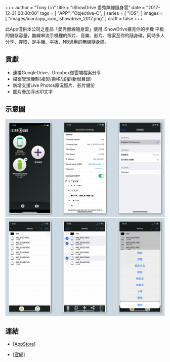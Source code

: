 +++
author = "Tony Lin"
title = "iShowDrive 愛秀無線隨身雲"
date = "2017-12-31 00:00:00"
tags = [
  "APP",
  "Objective-C",
]
series = [
  "iOS",
]
images = [
  "images/icon/app_icon_ishowdrive_2017.png"
]
draft = false
+++

此App僅供本公司之產品「愛秀無線隨身雲」使用
iShowDrive擴充你的手機 平板的儲存容量，無線串流手機裡的照片、音樂、影片、檔案至你的隨身碟，同時多人分享­­、存取，是手機、平板、NB通用的無線隨身碟。
<!--more-->

## 貢獻

- 連接GoogleDrive、Dropbox做雲端檔案分享
- 檔案管理機制(複製/搬移/加密/新增目錄)
- 新增支援Live Photos原況照片、影片備份
- 圖片疊加浮水印文字

## 示意圖

![APP](/images/posts/app_ishowdrive_1.png)
![APP](/images/posts/app_ishowdrive_2.png)

## 連結

- [[AppStore]](https://apps.apple.com/tw/app/ishowdrive/id792637739)

- [[官網]](https://icirround.com.tw/)